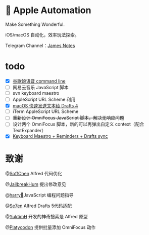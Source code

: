 #  Apple Automation

Make Something Wonderful.  

iOS/macOS 自动化，效率玩法探索。

Telegram Channel：[James Notes](https://t.me/JamesNotes)

# todo
 - [x] [谷歌娘语音 command line](https://sspai.com/post/57876)
 - [ ] 网易云音乐 JavaScript 脚本
 - [ ] svn keyboard maestro
 - [ ] AppleScript URL Scheme 利用
 - [x] [macOS 快速发送文本给 Drafts 4](https://sspai.com/post/57784)
 - [ ] iTerm AppleScript URL Scheme
 - [ ] ~~重新设计 OmniFocus JavaScript 脚本，解决无响应问题~~
 - [ ] 设计两个 OmniFocus 脚本，新的可以再弹出自定义 context（配合 TextExpander）
 - [x] [Keyboard Maestro + Reminders + Drafts sync](https://github.com/JamesHopbourn/Apple-Automation/blob/master/Python/Clipboard%20to%20Reminders.py)
 
# 致谢

@[SoffChen](https://github.com/soffchen) Alfred 代码优化

@[JailbreakHum](https://sspai.com/user/681230/updates) 提出修改意见

@[harry](https://sspai.com/u/cjmqfh6v)JavaScript 编程问题指导

@[Se7en]() Alfred Drafts 5代码适配

@[YuktimH](https://sspai.com/user/47944/updates) 开发的神奇搜索是 Alfred 原型

@[Platycodon](https://sspai.com/user/714505/updates) 提供批量添加 OmniFocus 动作

